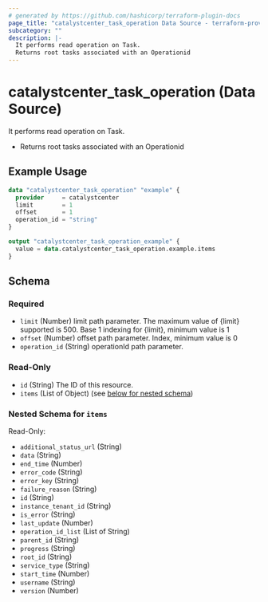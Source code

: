 ```yaml
---
# generated by https://github.com/hashicorp/terraform-plugin-docs
page_title: "catalystcenter_task_operation Data Source - terraform-provider-catalystcenter"
subcategory: ""
description: |-
  It performs read operation on Task.
  Returns root tasks associated with an Operationid
---
```


# catalystcenter_task_operation (Data Source)

It performs read operation on Task.

- Returns root tasks associated with an Operationid

## Example Usage

```terraform
data "catalystcenter_task_operation" "example" {
  provider     = catalystcenter
  limit        = 1
  offset       = 1
  operation_id = "string"
}

output "catalystcenter_task_operation_example" {
  value = data.catalystcenter_task_operation.example.items
}
```

<!-- schema generated by tfplugindocs -->
## Schema

### Required

- `limit` (Number) limit path parameter. The maximum value of {limit} supported is 500. 
 Base 1 indexing for {limit}, minimum value is 1
- `offset` (Number) offset path parameter. Index, minimum value is 0
- `operation_id` (String) operationId path parameter.

### Read-Only

- `id` (String) The ID of this resource.
- `items` (List of Object) (see [below for nested schema](#nestedatt--items))

<a id="nestedatt--items"></a>
### Nested Schema for `items`

Read-Only:

- `additional_status_url` (String)
- `data` (String)
- `end_time` (Number)
- `error_code` (String)
- `error_key` (String)
- `failure_reason` (String)
- `id` (String)
- `instance_tenant_id` (String)
- `is_error` (String)
- `last_update` (Number)
- `operation_id_list` (List of String)
- `parent_id` (String)
- `progress` (String)
- `root_id` (String)
- `service_type` (String)
- `start_time` (Number)
- `username` (String)
- `version` (Number)
